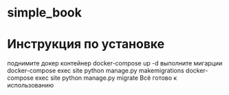 # simple_book
 
# Инструкция по установке

поднимите докер контейнер
docker-compose up -d
выполните мигарции 
docker-compose exec site python manage.py makemigrations 
docker-compose exec site python manage.py migrate
Всё готово к использованию
